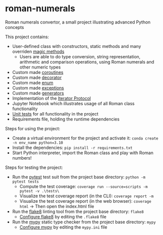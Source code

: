 # roman-numerals
Roman numerals convertor, a small project illustrating advanced Python concepts

This project contains:
- User-defined class with constructors, static methods and many overriden [magic methods](https://docs.python.org/3/reference/datamodel.html)
  - Users are able to do type conversion, string representation, arithmetic and comparison operations, using Roman numerals and other numeric types
- Custom made [coroutines](https://docs.python.org/3/library/asyncio-task.html)
- Custom made [decorator](https://www.python.org/dev/peps/pep-0318/)
- Custom made [enum](https://docs.python.org/3/library/enum.html)
- Custom made [exceptions](https://docs.python.org/3/tutorial/errors.html)
- Custom made [generators](https://python-reference.readthedocs.io/en/latest/docs/generator/)
- Implementation of the [Iterator Protocol](https://wiki.python.org/moin/Iterator)
- Jupyter Notebook which illustrates usage of all Roman class functionality
- [Unit tests](https://docs.pytest.org/en/7.0.x/) for all functionality in the project
- Requirements file, holding the runtime dependencies

Steps for using the project:
- Create a virtual environment for the project and activate it: `conda create -n env_name python=3.10`
- Install the dependencies: `pip install -r requirements.txt`
- Start Python interpreter, import the Roman class and play with Roman numbers!

Steps for testing the project:
- Run the [pytest](https://docs.pytest.org/en/8.1.x/) test suit from the project base directory: `python -m pytest tests`
  - Compute the test coverage: `coverage run --source=scripts -m pytest -v .\tests\`
  - Visualize the test coverage report (in the CLI): `coverage report -m`
  - Visualize the test coverage report (in the web browser): `coverage html` -> Then open the index.html file
- Run the [flake8](https://flake8.pycqa.org/en/latest/) linting tool from the project base directory: `flake8`
  - [Configure flake8](https://flake8.pycqa.org/en/latest/user/configuration.html) by editing the `.flake8` file
- Run the [mypy](https://mypy.readthedocs.io/en/stable/) static type checker from the project base directory: `mypy`
  - [Configure mypy](https://mypy.readthedocs.io/en/stable/config_file.html#config-file) by editing the `mypy.ini` file
